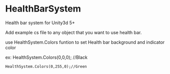 # HealthBarSystem
Health bar system  for Unity3d 5+

Add example cs file to any object that you want to use health bar.

use HealthSystem.Colors funtion to set Health bar background and indicator color

ex: 
    HealthSystem.Colors(0,0,0); //Black

    HealthSystem.Colors(0,255,0);//Green

